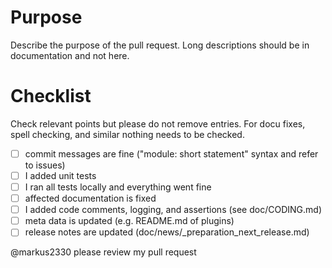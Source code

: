 # Purpose

Describe the purpose of the pull request.
Long descriptions should be in documentation and not here.

# Checklist

Check relevant points but please do not remove entries.
For docu fixes, spell checking, and similar nothing
needs to be checked.

- [ ] commit messages are fine ("module: short statement" syntax and refer to issues)
- [ ] I added unit tests
- [ ] I ran all tests locally and everything went fine
- [ ] affected documentation is fixed
- [ ] I added code comments, logging, and assertions (see doc/CODING.md)
- [ ] meta data is updated (e.g. README.md of plugins)
- [ ] release notes are updated (doc/news/_preparation_next_release.md)

@markus2330 please review my pull request
